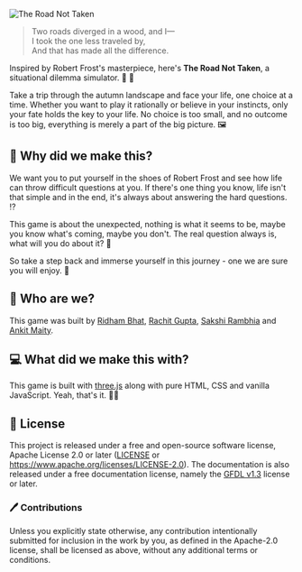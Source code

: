 ![The Road Not Taken](https://i.imgur.com/EvEsjr9.png)

> Two roads diverged in a wood, and I— <br>
I took the one less traveled by, <br>
And that has made all the difference.

Inspired by Robert Frost's masterpiece, here's **The Road Not Taken**, a situational dilemma simulator. 🎲 🔮 

Take a trip through the autumn landscape and face your life, one choice at a time. Whether you want to play it rationally or believe in your instincts, only your fate holds the key to your life. No choice is too small, and no outcome is too big, everything is merely a part of the big picture. 🖼️

## 🙋 Why did we make this?

We want you to put yourself in the shoes of Robert Frost and see how life can throw difficult questions at you.
If there's one thing you know, life isn't that simple and in the end, it's always about answering the hard questions. ⁉️

This game is about the unexpected, nothing is what it seems to be, maybe you know what's coming, maybe you don't.
The real question always is, what will you do about it? 🤔

So take a step back and immerse yourself in this journey - one we are sure you will enjoy. 🍂

## 👷 Who are we?

This game was built by [Ridham Bhat](https://github.com/ridhambhat), [Rachit Gupta](https://github.com/dotrachit), [Sakshi Rambhia](https://github.com/Sakshi16) and [Ankit Maity](https://github.com/QEDK).

## 💻 What did we make this with?

This game is built with [three.js](https://threejs.org) along with pure HTML, CSS and vanilla JavaScript. Yeah, that's it. 💁✨

## 📜 License
This project is released under a free and open-source software license, Apache License 2.0 or later ([LICENSE](LICENSE) or https://www.apache.org/licenses/LICENSE-2.0). The documentation is also released under a free documentation license, namely the [GFDL v1.3](https://www.gnu.org/licenses/fdl-1.3.en.html) license or later.

### 🖊️ Contributions
Unless you explicitly state otherwise, any contribution intentionally submitted for inclusion in the work by you, as defined in the Apache-2.0 license, shall be licensed as above, without any additional terms or conditions.




